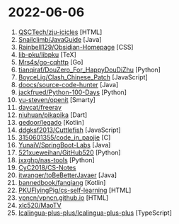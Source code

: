 # 2022-06-06

1. [QSCTech/zju-icicles](https://github.com/QSCTech/zju-icicles "浙江大学课程攻略共享计划") [HTML]
2. [Snailclimb/JavaGuide](https://github.com/Snailclimb/JavaGuide "「Java学习+面试指南」一份涵盖大部分 Java 程序员所需要掌握的核心知识。准备 Java 面试，首选 JavaGuide！") [Java]
3. [Rainbell129/Obsidian-Homepage](https://github.com/Rainbell129/Obsidian-Homepage "A dashboard for your obsidian vault.") [CSS]
4. [lib-pku/libpku](https://github.com/lib-pku/libpku "贵校课程资料民间整理") [TeX]
5. [Mrs4s/go-cqhttp](https://github.com/Mrs4s/go-cqhttp "cqhttp的golang实现，轻量、原生跨平台.") [Go]
6. [tianqiraf/DouZero_For_HappyDouDiZhu](https://github.com/tianqiraf/DouZero_For_HappyDouDiZhu "基于DouZero定制AI实战欢乐斗地主") [Python]
7. [BoyceLig/Clash_Chinese_Patch](https://github.com/BoyceLig/Clash_Chinese_Patch "Clash For Windows 汉化补丁和汉化脚本") [JavaScript]
8. [doocs/source-code-hunter](https://github.com/doocs/source-code-hunter "😱 从源码层面，剖析挖掘互联网行业主流技术的底层实现原理，为广大开发者 “提升技术深度” 提供便利。目前开放 Spring 全家桶，Mybatis、Netty、Dubbo 框架，及 Redis、Tomcat 中间件等") [Java]
9. [jackfrued/Python-100-Days](https://github.com/jackfrued/Python-100-Days "Python - 100天从新手到大师") [Python]
10. [yu-steven/openit](https://github.com/yu-steven/openit "致力于打造无感翻墙环境") [Smarty]
11. [daycat/freeray](https://github.com/daycat/freeray "免费Clash节点，每小时自动更新，只要我github号不炸就一直能用！") 
12. [niuhuan/pikapika](https://github.com/niuhuan/pikapika "(R18+) 美观易用且无广告的二次元客户端，同时支持MacOS，Windows，Android，iOS。") [Dart]
13. [gedoor/legado](https://github.com/gedoor/legado "阅读3.0, 阅读是一款可以自定义来源阅读网络内容的工具，为广大网络文学爱好者提供一种方便、快捷舒适的试读体验。") [Kotlin]
14. [ddgksf2013/Cuttlefish](https://github.com/ddgksf2013/Cuttlefish "Scripts for self-use, ⛔️ fork") [JavaScript]
15. [3150601355/code_in_paojie](https://github.com/3150601355/code_in_paojie "把代码排版位炮姐（御坂美琴）的样子，能运行，能唱歌") [C]
16. [YunaiV/SpringBoot-Labs](https://github.com/YunaiV/SpringBoot-Labs "一个涵盖六个专栏：Spring Boot 2.X、Spring Cloud、Spring Cloud Alibaba、Dubbo、分布式消息队列、分布式事务的仓库。希望胖友小手一抖，右上角来个 Star，感恩 1024") [Java]
17. [521xueweihan/GitHub520](https://github.com/521xueweihan/GitHub520 "😘 让你“爱”上 GitHub，解决访问时图裂、加载慢的问题。（无需安装）") [Python]
18. [jxxghp/nas-tools](https://github.com/jxxghp/nas-tools "NAS媒体库资源归集、整理自动化工具") [Python]
19. [CyC2018/CS-Notes](https://github.com/CyC2018/CS-Notes "📚 技术面试必备基础知识、Leetcode、计算机操作系统、计算机网络、系统设计") 
20. [itwanger/toBeBetterJavaer](https://github.com/itwanger/toBeBetterJavaer "一份通俗易懂、风趣幽默的Java学习指南，内容涵盖Java基础、Java并发编程、Java虚拟机、Java企业级开发、Java面试等核心知识点。学Java，就认准Java 程序员进阶之路😄") [Java]
21. [bannedbook/fanqiang](https://github.com/bannedbook/fanqiang "翻墙-科学上网") [Kotlin]
22. [PKUFlyingPig/cs-self-learning](https://github.com/PKUFlyingPig/cs-self-learning "计算机自学指南") [HTML]
23. [vpncn/vpncn.github.io](https://github.com/vpncn/vpncn.github.io "2022中国翻墙软件VPN推荐以及科学上网避坑，稳定好用。对比SSR机场、蓝灯、V2ray、老王VPN、VPS搭建梯子等科学上网与翻墙软件，中国最新科学上网翻墙梯子VPN下载推荐。") [HTML]
24. [xlc520/MaoTV](https://github.com/xlc520/MaoTV "猫影视资源接口") 
25. [Icalingua-plus-plus/Icalingua-plus-plus](https://github.com/Icalingua-plus-plus/Icalingua-plus-plus "A client for QQ and more.") [TypeScript]
